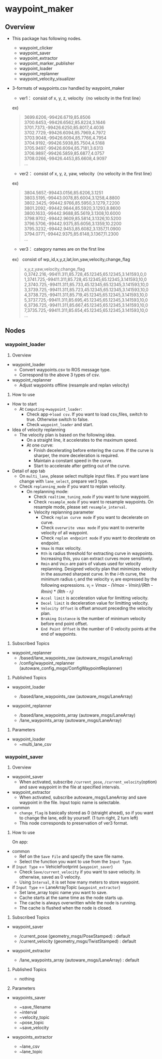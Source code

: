 # waypoint_maker

## Overview

- This package has following nodes.

    - waypoint_clicker
    - waypoint_saver
    - waypoint_extractor
    - waypoint_marker_publisher
    - waypoint_loader
    - waypoint_replanner
    - waypoint_velocity_visualizer

- 3-formats of waypoints.csv handled by waypoint_maker

    - ver1： consist of x, y, z, velocity（no velocity in the first line）

    ex)

    > 3699.6206,-99426.6719,85.8506 <br>
    > 3700.6453,-99426.6562,85.8224,3.1646 <br>
    > 3701.7373,-99426.6250,85.8017,4.4036 <br>
    > 3702.7729,-99426.6094,85.7969,4.7972 <br>
    > 3703.9048,-99426.6094,85.7766,4.7954 <br>
    > 3704.9192,-99426.5938,85.7504,4.5168 <br>
    > 3705.9497,-99426.6094,85.7181,3.6313 <br>
    > 3706.9897,-99426.5859,85.6877,4.0757 <br>
    > 3708.0266,-99426.4453,85.6608,4.9097 <br>
    > ... <br>

    - ver2： consist of x, y, z, yaw, velocity（no velocity in the first line）

    ex)

    > 3804.5657,-99443.0156,85.6206,3.1251 <br>
    > 3803.5195,-99443.0078,85.6004,3.1258,4.8800 <br>
    > 3802.3425,-99442.9766,85.5950,3.1279,7.2200 <br>
    > 3801.2092,-99442.9844,85.5920,3.1293,8.8600 <br>
    > 3800.1633,-99442.9688,85.5619,3.1308,10.6000 <br>
    > 3798.9702,-99442.9609,85.5814,3.1326,10.5200 <br>
    > 3796.5706,-99442.9375,85.6056,3.1359,10.2200 <br>
    > 3795.3232,-99442.9453,85.6082,3.1357,11.0900 <br>
    > 3794.0771,-99442.9375,85.6148,3.1367,11.2300 <br>
    > ... <br>

    - ver3： category names are on the first line

    ex） consist of wp_id,x,y,z,lat,lon,yaw,velocity,change_flag

    > x,y,z,yaw,velocity,change_flag <br>
    > 0,3742.216,-99411.311,85.728,45.12345,65.12345,3.141593,0,0 <br>
    > 1,3741.725,-99411.311,85.728,45.12345,65.12345,3.141593,10,0 <br>
    > 2,3740.725,-99411.311,85.733,45.12345,65.12345,3.141593,10,0 <br>
    > 3,3739.725,-99411.311,85.723,45.12345,65.12345,3.141593,10,0 <br>
    > 4,3738.725,-99411.311,85.719,45.12345,65.12345,3.141593,10,0 <br>
    > 5,3737.725,-99411.311,85.695,45.12345,65.12345,3.141593,10,0 <br>
    > 6,3736.725,-99411.311,85.667,45.12345,65.12345,3.141593,10,0 <br>
    > 7,3735.725,-99411.311,85.654,45.12345,65.12345,3.141593,10,0 <br>
    > ... <br>

## Nodes

### waypoint_loader

1. Overview

  * waypoint_loader
    - Convert waypoints.csv to ROS message type.
    - Correspond to the above 3 types of csv.
  * waypoint_replanner
    - Adjust waypoints offline (resample and replan velocity)

1. How to use

  * How to start
    - At `Computing`->`waypoint_loader`:
      - Check app->`load csv`.
        If you want to load csv_files, switch to true.
        Otherwise switch to false.
      - Check `waypoint_loader` and start.
  * Idea of velocity replanning
    - The velocity plan is based on the following idea.
      - On a straight line, it accelerates to the maximum speed.
      - At one curve:
        * Finish decelerating before entering the curve.
          If the curve is sharper, the more deceleration is required.
        * Maintain a constant speed in the curve.
        * Start to accelerate after getting out of the curve.
  * Detail of app tab
    - On `multi_lane`, please select multiple input files. If you want lane change with `lane_select`, prepare ver3 type.
    - Check `replanning_mode` if you want to replan velocity.
      - On replanning mode:
        * Check `realtime_tuning_mode` if you want to tune waypoint.
        * Check `resample_mode` if you want to resample waypoints.
          On resample mode, please set `resample_interval`.
        * Velocity replanning parameter
          - Check `replan curve mode` if you want to decelerate on curve.
          - Check `overwrite vmax mode` if you want to overwrite velocity of all waypoint.
          - Check `replan endpoint mode` if you want to decelerate on endpoint.
          - `Vmax` is max velocity.
          - `Rth`  is radius threshold for extracting curve in waypoints.
            Increasing this, you can extract curves more sensitively.
          - `Rmin` and `Vmin` are pairs of values used for velocity replanning.
            Designed velocity plan that minimizes velocity in the assumed sharpest curve.
            In the _i_-th curve, the minimum radius _r<sub>i</sub>_ and the velocity _v<sub>i</sub>_ are expressed by the following expressions.
            _v<sub>i</sub>_ = _Vmax_ - _(Vmax - Vmin)/(Rth - Rmin)_ * _(Rth - r<sub>i</sub>)_
          - `Accel limit` is acceleration value for limitting velocity.
          - `Decel limit` is deceleration value for limitting velocity.
          - `Velocity Offset` is offset amount preceding the velocity plan.
          - `Braking Distance` is the number of minimum velocity before end point offset.
          - `End Point Offset` is the number of 0 velocity points at the end of waypoints.

1. Subscribed Topics

  * waypoint_replanner
    - /based/lane_waypoints_raw (autoware_msgs/LaneArray)
    - /config/waypoint_replanner (autoware_config_msgs/ConfigWaypointReplanner)

1. Published Topics

  * waypoint_loader
    - /based/lane_waypoints_raw (autoware_msgs/LaneArray)

  * waypoint_replanner
    - /based/lane_waypoints_array (autoware_msgs/LaneArray)
    - /lane_waypoints_array (autoware_msgs/LaneArray)

1. Parameters

  * waypoint_loader
    - ~multi_lane_csv


### waypoint_saver

1. Overview

  * waypoint_saver
    - When activated, subscribe `/current_pose`, `/current_velocity`(option) and save waypoint in the file at specified intervals.
  * waypoint_extractor
    - When activated, subscribe autoware_msgs/LaneArray and save waypoint in the file. Input topic name is selectable.
  * common
    - `change_flag` is basically stored as 0 (straight ahead),
      so if you want to change the lane, edit by yourself. (1 turn right, 2 turn left)
    - This node corresponds to preservation of ver3 format.

1. How to use

    On app:
  * common
    - Ref on the `Save File` and specify the save file name.
    - Select the function you want to use from the `Input Type`.
  * if `Input Type` == VehicleFootprint (`waypoint_saver`)   
    - Check `Save/current_velocity` if you want to save velocity.
      In otherwise, saved as 0 velocity.
    - Using `Interval`, it is set how many meters to store waypoint.
  * if `Input Type` == LaneArrayTopic (`waypoint_extractor`)
    - Set lane_array topic name you want to save.
    - Cache starts at the same time as the node starts up.
    - The cache is always overwritten while the node is running.
    - The cache is flushed when the node is closed.

1. Subscribed Topics

  * waypoint_saver
    - /current_pose (geometry_msgs/PoseStamped) : default
    - /current_velocity (geometry_msgs/TwistStamped) : default

  * waypoint_extractor
    - /lane_waypoints_array (autoware_msgs/LaneArray) : default

1. Published Topics

    - nothing

1. Parameters

  * waypoints_saver
    - ~save_filename
    - ~interval
    - ~velocity_topic
    - ~pose_topic
    - ~save_velocity

  * waypoints_extractor
    - ~lane_csv
    - ~lane_topic
